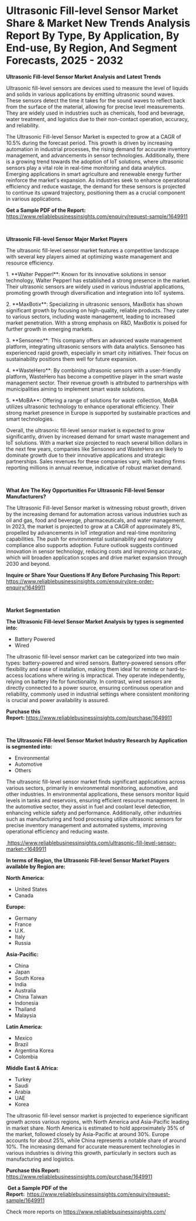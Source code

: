 <p><h1>Ultrasonic Fill-level Sensor Market Share & Market New Trends Analysis Report By Type, By Application, By End-use, By Region, And Segment Forecasts, 2025 - 2032</h1></p><p><strong>Ultrasonic Fill-level Sensor Market Analysis and Latest Trends</strong></p>
<p><p>Ultrasonic fill-level sensors are devices used to measure the level of liquids and solids in various applications by emitting ultrasonic sound waves. These sensors detect the time it takes for the sound waves to reflect back from the surface of the material, allowing for precise level measurements. They are widely used in industries such as chemicals, food and beverage, water treatment, and logistics due to their non-contact operation, accuracy, and reliability.</p><p>The Ultrasonic Fill-level Sensor Market is expected to grow at a CAGR of 10.5% during the forecast period. This growth is driven by increasing automation in industrial processes, the rising demand for accurate inventory management, and advancements in sensor technologies. Additionally, there is a growing trend towards the adoption of IoT solutions, where ultrasonic sensors play a vital role in real-time monitoring and data analytics. Emerging applications in smart agriculture and renewable energy further reinforce the market's expansion. As industries seek to enhance operational efficiency and reduce wastage, the demand for these sensors is projected to continue its upward trajectory, positioning them as a crucial component in various applications.</p></p>
<p><strong>Get a Sample PDF of the Report:&nbsp;</strong> <a href="https://www.reliablebusinessinsights.com/enquiry/request-sample/1649911?utm_campaign=2629&utm_medium=2&utm_source=Github&utm_content=ia&utm_term=23032025&utm_id=ultrasonic-fill-level-sensor">https://www.reliablebusinessinsights.com/enquiry/request-sample/1649911</a></p>
<p>&nbsp;</p>
<p><strong>Ultrasonic Fill-level Sensor Major Market Players</strong></p>
<p><p>The ultrasonic fill-level sensor market features a competitive landscape with several key players aimed at optimizing waste management and resource efficiency. </p><p>1. **Walter Pepperl**: Known for its innovative solutions in sensor technology, Walter Pepperl has established a strong presence in the market. Their ultrasonic sensors are widely used in various industrial applications, promoting growth through diversification and integration into IoT systems. </p><p>2. **MaxBotix**: Specializing in ultrasonic sensors, MaxBotix has shown significant growth by focusing on high-quality, reliable products. They cater to various sectors, including waste management, leading to increased market penetration. With a strong emphasis on R&D, MaxBotix is poised for further growth in emerging markets.</p><p>3. **Sensoneo**: This company offers an advanced waste management platform, integrating ultrasonic sensors with data analytics. Sensoneo has experienced rapid growth, especially in smart city initiatives. Their focus on sustainability positions them well for future expansion.</p><p>4. **WasteHero**: By combining ultrasonic sensors with a user-friendly platform, WasteHero has become a competitive player in the smart waste management sector. Their revenue growth is attributed to partnerships with municipalities aiming to implement smart waste solutions.</p><p>5. **MoBA**: Offering a range of solutions for waste collection, MoBA utilizes ultrasonic technology to enhance operational efficiency. Their strong market presence in Europe is supported by sustainable practices and smart technologies.</p><p>Overall, the ultrasonic fill-level sensor market is expected to grow significantly, driven by increased demand for smart waste management and IoT solutions. With a market size projected to reach several billion dollars in the next few years, companies like Sensoneo and WasteHero are likely to dominate growth due to their innovative applications and strategic partnerships. Sales revenues for these companies vary, with leading firms reporting millions in annual revenue, indicative of robust market demand.</p></p>
<p>&nbsp;</p>
<p><strong>What Are The Key Opportunities For Ultrasonic Fill-level Sensor Manufacturers?</strong></p>
<p><p>The Ultrasonic Fill-level Sensor market is witnessing robust growth, driven by the increasing demand for automation across various industries such as oil and gas, food and beverage, pharmaceuticals, and water management. In 2023, the market is projected to grow at a CAGR of approximately 8%, propelled by advancements in IoT integration and real-time monitoring capabilities. The push for environmental sustainability and regulatory compliance also supports adoption. Future outlook suggests continued innovation in sensor technology, reducing costs and improving accuracy, which will broaden application scopes and drive market expansion through 2030 and beyond.</p></p>
<p><strong>Inquire or Share Your Questions If Any Before Purchasing This Report:</strong> <a href="https://www.reliablebusinessinsights.com/enquiry/pre-order-enquiry/1649911?utm_campaign=2629&utm_medium=2&utm_source=Github&utm_content=ia&utm_term=23032025&utm_id=ultrasonic-fill-level-sensor">https://www.reliablebusinessinsights.com/enquiry/pre-order-enquiry/1649911</a></p>
<p>&nbsp;</p>
<p><strong>Market Segmentation</strong></p>
<p><strong>The Ultrasonic Fill-level Sensor Market Analysis by types is segmented into:</strong></p>
<p><ul><li>Battery Powered</li><li>Wired</li></ul></p>
<p><p>The ultrasonic fill-level sensor market can be categorized into two main types: battery-powered and wired sensors. Battery-powered sensors offer flexibility and ease of installation, making them ideal for remote or hard-to-access locations where wiring is impractical. They operate independently, relying on battery life for functionality. In contrast, wired sensors are directly connected to a power source, ensuring continuous operation and reliability, commonly used in industrial settings where consistent monitoring is crucial and power availability is assured.</p></p>
<p><strong>Purchase this Report:&nbsp;</strong><a href="https://www.reliablebusinessinsights.com/purchase/1649911?utm_campaign=2629&utm_medium=2&utm_source=Github&utm_content=ia&utm_term=23032025&utm_id=ultrasonic-fill-level-sensor">https://www.reliablebusinessinsights.com/purchase/1649911</a></p>
<p>&nbsp;</p>
<p><strong>The Ultrasonic Fill-level Sensor Market Industry Research by Application is segmented into:</strong></p>
<p><ul><li>Environmental</li><li>Automotive</li><li>Others</li></ul></p>
<p><p>The ultrasonic fill-level sensor market finds significant applications across various sectors, primarily in environmental monitoring, automotive, and other industries. In environmental applications, these sensors monitor liquid levels in tanks and reservoirs, ensuring efficient resource management. In the automotive sector, they assist in fuel and coolant level detection, enhancing vehicle safety and performance. Additionally, other industries such as manufacturing and food processing utilize ultrasonic sensors for precise inventory management and automated systems, improving operational efficiency and reducing waste.</p></p>
<p><a href="https://www.reliablebusinessinsights.com/ultrasonic-fill-level-sensor-market-r1649911?utm_campaign=2629&utm_medium=2&utm_source=Github&utm_content=ia&utm_term=23032025&utm_id=ultrasonic-fill-level-sensor">&nbsp;https://www.reliablebusinessinsights.com/ultrasonic-fill-level-sensor-market-r1649911</a></p>
<p><strong>In terms of Region, the Ultrasonic Fill-level Sensor Market Players available by Region are:</strong></p>
<p>
    <p> <strong> North America: </strong>
        <ul>
            <li>United States</li>
            <li>Canada</li>
        </ul>
        </p> 
    <p> <strong> Europe: </strong>
        <ul>
            <li>Germany</li>
            <li>France</li>
            <li>U.K.</li>
            <li>Italy</li>
            <li>Russia</li>
        </ul>
        </p> 
    <p> <strong> Asia-Pacific: </strong>
        <ul>
            <li>China</li>
            <li>Japan</li>
            <li>South Korea</li>
            <li>India</li>
            <li>Australia</li>
            <li>China Taiwan</li>
            <li>Indonesia</li>
            <li>Thailand</li>
            <li>Malaysia</li>
        </ul>
        </p> 
    <p> <strong> Latin America: </strong>
        <ul>
            <li>Mexico</li>
            <li>Brazil</li>
            <li>Argentina Korea</li>
            <li>Colombia</li>
        </ul>
        </p> 
    <p> <strong> Middle East & Africa: </strong>
        <ul>
            <li>Turkey</li>
            <li>Saudi</li>
            <li>Arabia</li>
            <li>UAE</li>
            <li>Korea</li>
        </ul>
    </p>
    </p>
<p><p>The ultrasonic fill-level sensor market is projected to experience significant growth across various regions, with North America and Asia-Pacific leading in market share. North America is estimated to hold approximately 35% of the market, followed closely by Asia-Pacific at around 30%. Europe accounts for about 25%, while China represents a notable share of around 10%. The increasing demand for accurate measurement technologies in various industries is driving this growth, particularly in sectors such as manufacturing and logistics.</p></p>
<p><strong>Purchase this Report: </strong><a href="https://www.reliablebusinessinsights.com/purchase/1649911?utm_campaign=2629&utm_medium=2&utm_source=Github&utm_content=ia&utm_term=23032025&utm_id=ultrasonic-fill-level-sensor">https://www.reliablebusinessinsights.com/purchase/1649911</a></p>
<p>&nbsp;<strong>Get a Sample PDF of the Report:&nbsp;&nbsp;</strong><a href="https://www.reliablebusinessinsights.com/enquiry/request-sample/1649911?utm_campaign=2629&utm_medium=2&utm_source=Github&utm_content=ia&utm_term=23032025&utm_id=ultrasonic-fill-level-sensor">https://www.reliablebusinessinsights.com/enquiry/request-sample/1649911</a></p>
<p><strong></strong></p>
<p>Check more reports on <a href="https://www.reliablebusinessinsights.com/?utm_campaign=2629&utm_medium=2&utm_source=Github&utm_content=ia&utm_term=23032025&utm_id=ultrasonic-fill-level-sensor">https://www.reliablebusinessinsights.com/</a></p>